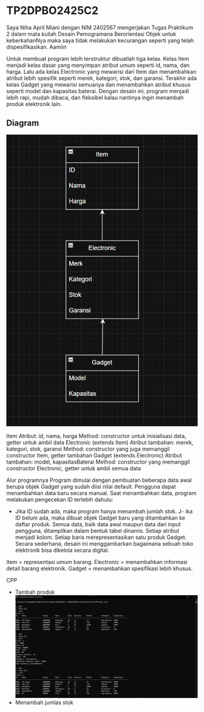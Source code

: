 # TP2DPBO2425C2 

Saya Niha April Miani dengan NIM 2402567 mengerjakan Tugas Praktikum 2 dalam mata kuliah Desain Pemogramana Berorientasi Objek untuk keberkahanNya maka saya tidak melakukan kecurangan seperti yang telah dispesifikasikan. Aamiin

Untuk membuat program lebih terstruktur dibuatlah tiga kelas.
Kelas Item menjadi kelas dasar yang menyimpan atribut umum seperti id, nama, dan harga. Lalu ada kelas Electronic yang mewarisi dari Item dan menambahkan atribut lebih spesifik seperti merek, kategori, stok, dan garansi. Terakhir ada kelas Gadget yang mewarisi semuanya dan menambahkan atribut khusus seperti model dan kapasitas baterai. Dengan desain ini, program menjadi lebih rapi, mudah dibaca, dan fleksibel kalau nantinya ingin menambah produk elektronik lain.

## Diagram ##
![Deskripsi gambar](diagramtp2.png)

Item
Atribut: id, nama, harga
Method: constructor untuk inisialisasi data, getter untuk ambil data
Electronic (extends Item)
Atribut tambahan: merek, kategori, stok, garansi
Method: constructor yang juga memanggil constructor Item, getter tambahan
Gadget (extends Electronic)
Atribut tambahan: model, kapasitasBaterai
Method: constructor yang memanggil constructor Electronic, getter untuk ambil semua data

Alur programnya
Program dimulai dengan pembuatan beberapa data awal berupa objek Gadget yang sudah diisi nilai default.
Pengguna dapat menambahkan data baru secara manual.
Saat menambahkan data, program melakukan pengecekan ID terlebih dahulu:
- Jika ID sudah ada, maka program hanya menambah jumlah stok.
J- ika ID belum ada, maka dibuat objek Gadget baru yang ditambahkan ke daftar produk.
Semua data, baik data awal maupun data dari input pengguna, ditampilkan dalam bentuk tabel dinamis.
Setiap atribut menjadi kolom.
Setiap baris merepresentasikan satu produk Gadget.
Secara sederhana, desain ini menggambarkan bagaimana sebuah toko elektronik bisa dikelola secara digital.

Item = representasi umum barang.
Electronic = menambahkan informasi detail barang elektronik.
Gadget = menambahkan spesifikasi lebih khusus.

CPP
- Tambah produk
![Deskripsi gambar](CPP/Dokum/tp2cpp1.png)
- Menambah jumlas stok
